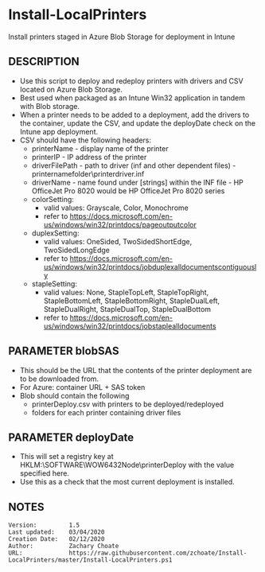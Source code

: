 # Install-LocalPrinters
Install printers staged in Azure Blob Storage for deployment in Intune

## DESCRIPTION
- Use this script to deploy and redeploy printers with drivers and CSV located on Azure Blob Storage.
- Best used when packaged as an Intune Win32 application in tandem with Blob storage.
- When a printer needs to be added to a deployment, add the drivers to the container, update the CSV, and update the deployDate check on the Intune app deployment.
- CSV should have the following headers:
  - printerName - display name of the printer
  - printerIP - IP address of the printer
  - driverFilePath - path to driver (inf and other dependent files) - printernamefolder\printerdriver.inf
  - driverName - name found under [strings] within the INF file - HP OfficeJet Pro 8020 would be HP OfficeJet Pro 8020 series
  - colorSetting:
    - valid values: Grayscale, Color, Monochrome
    - refer to https://docs.microsoft.com/en-us/windows/win32/printdocs/pageoutputcolor
  - duplexSetting:
    - valid values: OneSided, TwoSidedShortEdge, TwoSidedLongEdge
    - refer to https://docs.microsoft.com/en-us/windows/win32/printdocs/jobduplexalldocumentscontiguously
  - stapleSetting:
    - valid values: None, StapleTopLeft, StapleTopRight, StapleBottomLeft, StapleBottomRight, StapleDualLeft, StapleDualRight, StapleDualTop, StapleDualBottom
    - refer to https://docs.microsoft.com/en-us/windows/win32/printdocs/jobstaplealldocuments
## PARAMETER blobSAS
- This should be the URL that the contents of the printer deployment are to be downloaded from.
- For Azure: container URL + SAS token
- Blob should contain the following
  - printerDeploy.csv with printers to be deployed/redeployed
  - folders for each printer containing driver files
## PARAMETER deployDate
- This will set a registry key at HKLM:\SOFTWARE\WOW6432Node\printerDeploy with the value specified here.
- Use this as a check that the most current deployment is installed.
## NOTES
    Version:         1.5
    Last updated:    03/04/2020
    Creation Date:   02/12/2020
    Author:          Zachary Choate
    URL:             https://raw.githubusercontent.com/zchoate/Install-LocalPrinters/master/Install-LocalPrinters.ps1
